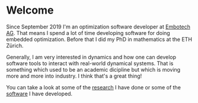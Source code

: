 # Welcome

Since September 2019 I'm an optimization software developer at [Embotech AG](https://www.embotech.com/). That means I spend a lot of time developing software for doing embedded optimization. Before that I did my PhD in mathematics at the ETH Zürich. 

Generally, I am very interested in dynamics and how one can develop software tools to interact with real-world dynamical systems. That is something which used to be an academic dicipline but which is moving more and more into industry. I think that's a great thing! 

You can take a look at some of the [research](https://mads-bisgaard.github.io/research) I have done or some of the [software](https://mads-bisgaard.github.io/software) I have developed.
